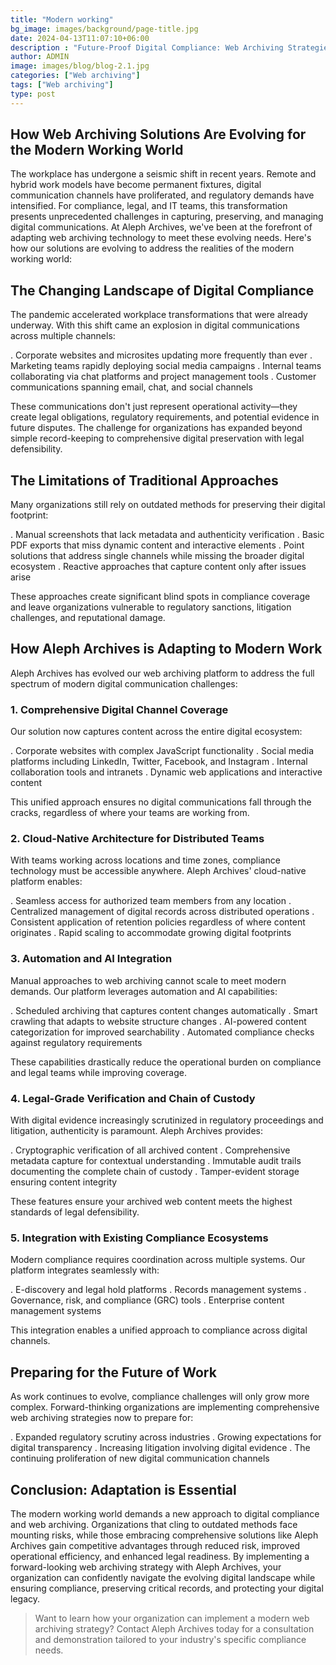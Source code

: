 ```yaml
---
title: "Modern working"
bg_image: images/background/page-title.jpg
date: 2024-04-13T11:07:10+06:00
description : "Future-Proof Digital Compliance: Web Archiving Strategies for the Modern Working World"
author: ADMIN
image: images/blog/blog-2.1.jpg
categories: ["Web archiving"]
tags: ["Web archiving"]
type: post
---
```


## How Web Archiving Solutions Are Evolving for the Modern Working World

The workplace has undergone a seismic shift in recent years. Remote and hybrid work models have become permanent fixtures, digital communication channels have proliferated, and regulatory demands have intensified. For compliance, legal, and IT teams, this transformation presents unprecedented challenges in capturing, preserving, and managing digital communications.
At Aleph Archives, we've been at the forefront of adapting web archiving technology to meet these evolving needs. Here's how our solutions are evolving to address the realities of the modern working world:

## The Changing Landscape of Digital Compliance

The pandemic accelerated workplace transformations that were already underway. With this shift came an explosion in digital communications across multiple channels:

. Corporate websites and microsites updating more frequently than ever
. Marketing teams rapidly deploying social media campaigns
. Internal teams collaborating via chat platforms and project management tools
. Customer communications spanning email, chat, and social channels

These communications don't just represent operational activity—they create legal obligations, regulatory requirements, and potential evidence in future disputes. The challenge for organizations has expanded beyond simple record-keeping to comprehensive digital preservation with legal defensibility.

## The Limitations of Traditional Approaches

Many organizations still rely on outdated methods for preserving their digital footprint:

. Manual screenshots that lack metadata and authenticity verification
. Basic PDF exports that miss dynamic content and interactive elements
. Point solutions that address single channels while missing the broader digital ecosystem
. Reactive approaches that capture content only after issues arise

These approaches create significant blind spots in compliance coverage and leave organizations vulnerable to regulatory sanctions, litigation challenges, and reputational damage.

## How Aleph Archives is Adapting to Modern Work

Aleph Archives has evolved our web archiving platform to address the full spectrum of modern digital communication challenges:

### 1. Comprehensive Digital Channel Coverage
Our solution now captures content across the entire digital ecosystem:

. Corporate websites with complex JavaScript functionality
. Social media platforms including LinkedIn, Twitter, Facebook, and Instagram
. Internal collaboration tools and intranets
. Dynamic web applications and interactive content

This unified approach ensures no digital communications fall through the cracks, regardless of where your teams are working from.

### 2. Cloud-Native Architecture for Distributed Teams

With teams working across locations and time zones, compliance technology must be accessible anywhere. Aleph Archives' cloud-native platform enables:

. Seamless access for authorized team members from any location
. Centralized management of digital records across distributed operations
. Consistent application of retention policies regardless of where content originates
. Rapid scaling to accommodate growing digital footprints

### 3. Automation and AI Integration

Manual approaches to web archiving cannot scale to meet modern demands. Our platform leverages automation and AI capabilities:

. Scheduled archiving that captures content changes automatically
. Smart crawling that adapts to website structure changes
. AI-powered content categorization for improved searchability
. Automated compliance checks against regulatory requirements

These capabilities drastically reduce the operational burden on compliance and legal teams while improving coverage.

### 4. Legal-Grade Verification and Chain of Custody

With digital evidence increasingly scrutinized in regulatory proceedings and litigation, authenticity is paramount. Aleph Archives provides:

. Cryptographic verification of all archived content
. Comprehensive metadata capture for contextual understanding
. Immutable audit trails documenting the complete chain of custody
. Tamper-evident storage ensuring content integrity

These features ensure your archived web content meets the highest standards of legal defensibility.

### 5. Integration with Existing Compliance Ecosystems

Modern compliance requires coordination across multiple systems. Our platform integrates seamlessly with:

. E-discovery and legal hold platforms
. Records management systems
. Governance, risk, and compliance (GRC) tools
. Enterprise content management systems

This integration enables a unified approach to compliance across digital channels.

## Preparing for the Future of Work

As work continues to evolve, compliance challenges will only grow more complex. Forward-thinking organizations are implementing comprehensive web archiving strategies now to prepare for:

. Expanded regulatory scrutiny across industries
. Growing expectations for digital transparency
. Increasing litigation involving digital evidence
. The continuing proliferation of new digital communication channels


## Conclusion: Adaptation is Essential

The modern working world demands a new approach to digital compliance and web archiving. Organizations that cling to outdated methods face mounting risks, while those embracing comprehensive solutions like Aleph Archives gain competitive advantages through reduced risk, improved operational efficiency, and enhanced legal readiness.
By implementing a forward-looking web archiving strategy with Aleph Archives, your organization can confidently navigate the evolving digital landscape while ensuring compliance, preserving critical records, and protecting your digital legacy.


>Want to learn how your organization can implement a modern web archiving strategy? Contact Aleph Archives today for a consultation and demonstration tailored to your industry's specific compliance needs.
